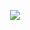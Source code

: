 <p align="center"><img src="https://gl.githack.com/{{ repository_namespace }}/{{ repository_name }}/raw/master/screenshot.png"></p>
